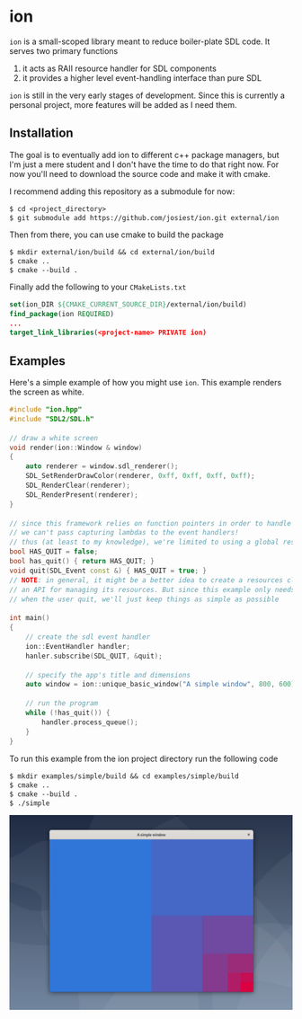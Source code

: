 # ion

`ion` is a small-scoped library meant to reduce boiler-plate SDL code.
It serves two primary functions

1. it acts as RAII resource handler for SDL components
2. it provides a higher level event-handling interface than pure SDL

`ion` is still in the very early stages of development. Since this is currently
a personal project, more features will be added as I need them.

## Installation

The goal is to eventually add ion to different c++ package managers, but I'm
just a mere student and I don't have the time to do that right now. For now
you'll need to download the source code and make it with cmake.

I recommend adding this repository as a submodule for now:

```console
$ cd <project_directory>
$ git submodule add https://github.com/josiest/ion.git external/ion
```

Then from there, you can use cmake to build the package

```console
$ mkdir external/ion/build && cd external/ion/build
$ cmake ..
$ cmake --build .
```

Finally add the following to your `CMakeLists.txt`

```cmake
set(ion_DIR ${CMAKE_CURRENT_SOURCE_DIR}/external/ion/build)
find_package(ion REQUIRED)
...
target_link_libraries(<project-name> PRIVATE ion)
```

## Examples

Here's a simple example of how you might use `ion`. This example renders
the screen as white.

```cpp
#include "ion.hpp"
#include "SDL2/SDL.h"

// draw a white screen
void render(ion::Window & window)
{
    auto renderer = window.sdl_renderer();
    SDL_SetRenderDrawColor(renderer, 0xff, 0xff, 0xff, 0xff);
    SDL_RenderClear(renderer);
    SDL_RenderPresent(renderer);
}

// since this framework relies on function pointers in order to handle events,
// we can't pass capturing lambdas to the event handlers!
// thus (at least to my knowledge), we're limited to using a global resource
bool HAS_QUIT = false;
bool has_quit() { return HAS_QUIT; }
void quit(SDL_Event const &) { HAS_QUIT = true; }
// NOTE: in general, it might be a better idea to create a resources class with
// an API for managing its resources. But since this example only needs to know
// when the user quit, we'll just keep things as simple as possible

int main()
{
    // create the sdl event handler
    ion::EventHandler handler;
    hanler.subscribe(SDL_QUIT, &quit);

    // specify the app's title and dimensions
    auto window = ion::unique_basic_window("A simple window", 800, 600);

    // run the program
    while (!has_quit()) {
        handler.process_queue();
    }
}
```

To run this example from the ion project directory run the following code

```console
$ mkdir examples/simple/build && cd examples/simple/build
$ cmake ..
$ cmake --build .
$ ./simple
```

![simple example window](images/simple-example.png)
